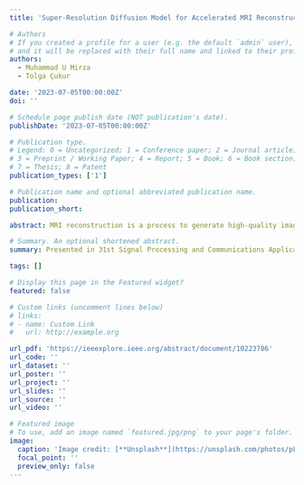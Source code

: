 ```yaml
---
title: 'Super-Resolution Diffusion Model for Accelerated MRI Reconstruction'

# Authors
# If you created a profile for a user (e.g. the default `admin` user), write the username (folder name) here
# and it will be replaced with their full name and linked to their profile.
authors:
  - Muhammad U Mirza
  - Tolga Çukur

date: '2023-07-05T00:00:00Z'
doi: ''

# Schedule page publish date (NOT publication's date).
publishDate: '2023-07-05T00:00:00Z'

# Publication type.
# Legend: 0 = Uncategorized; 1 = Conference paper; 2 = Journal article;
# 3 = Preprint / Working Paper; 4 = Report; 5 = Book; 6 = Book section;
# 7 = Thesis; 8 = Patent
publication_types: ['1']

# Publication name and optional abbreviated publication name.
publication:
publication_short:

abstract: MRI reconstruction is a process to generate high-quality images from the raw data obtained during magnetic resonance imaging. Diffusion models, a class of generative models, have become a popular method for MRI Reconstruction due to their ability to generate high quality images. Diffusion models work by adding Gaussian noise to the original image and training a network to remove the noise. Diffusion models can continue to generate high quality images even with a different type of noise added to the original image. In this study we combine a resolution decreasing operator with noise scheduling used by regular diffusion models, ResDiff to perform MRI Reconstruction. One of the biggest drawbacks of Diffusion models is the amount of time taken to generate images. Down-sampling images to a lower resolution requires fewer steps allowing ResDiff to achieve competitive results in far less time.

# Summary. An optional shortened abstract.
summary: Presented in 31st Signal Processing and Communications Applications Conference (SIU 2023)

tags: []

# Display this page in the Featured widget?
featured: false

# Custom links (uncomment lines below)
# links:
# - name: Custom Link
#   url: http://example.org

url_pdf: 'https://ieeexplore.ieee.org/abstract/document/10223786'
url_code: ''
url_dataset: ''
url_poster: ''
url_project: ''
url_slides: ''
url_source: ''
url_video: ''

# Featured image
# To use, add an image named `featured.jpg/png` to your page's folder.
image:
  caption: 'Image credit: [**Unsplash**](https://unsplash.com/photos/pLCdAaMFLTE)'
  focal_point: ''
  preview_only: false
---
```

